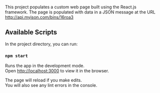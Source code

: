 This project populates a custom web page built using the React.js framework. The page is populated with data in a JSON message at the URL http://api.myjson.com/bins/16roa3



## Available Scripts

In the project directory, you can run:

### `npm start`

Runs the app in the development mode.<br>
Open [http://localhost:3000](http://localhost:3000) to view it in the browser.

The page will reload if you make edits.<br>
You will also see any lint errors in the console.


